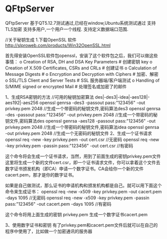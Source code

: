 # QFtpServer


QFtpServer 
基于QT5.12.7测试通过,已经在window,Ubuntu系统测试通过
支持TLS加密
支持多用户,一个用户一个线程.
支持定义数据端口范围.


//关于秘钥生成
1.下载OpenSSL 软件 http://slproweb.com/products/Win32OpenSSL.html

首先得安装OpenSSL软件包openssl，安装了这个软件包之后，我们可以做这些事情： 
  o  Creation of RSA, DH and DSA Key Parameters # 创建密钥 key 
  o  Creation of X.509 Certificates, CSRs and CRLs # 创建证书 
  o  Calculation of Message Digests                # 
  o  Encryption and Decryption with Ciphers # 加密、解密 
  o  SSL/TLS Client and Server Tests        # SSL 服务器端/客户端测试 
  o  Handling of S/MIME signed or encrypted Mail  # 处理签名或加密了的邮件 

1、生成RSA密钥的方法 
//可用的秘钥加密算法 des|-des3|-idea|-aes128|-aes192|-aes256
openssl genrsa -des3 -passout pass:"123456" -out privkey.pem 2048 //生成一个带密码的秘钥文件,密码算法des3
openssl genrsa -des -passout pass:"123456" -out privkey.pem 2048 //生成一个带密码的秘钥文件,密码算法des
openssl genrsa -aes128 -passout pass:"123456" -out privkey.pem 2048 //生成一个带密码的秘钥文件,密码算法idea
openssl genrsa -out privkey.pem 2048  		//生成一个无密码的秘钥文件
2、生成一个证书请求 
openssl req -new -key privkey.pem -out cert.csr  //无密码
openssl req -new -key privkey.pem -passin pass:"123456" -out cert.csr //有密码

这个命令将会生成一个证书请求，当然，用到了前面生成的密钥privkey.pem文件 
这里将生成一个新的文件cert.csr，即一个证书请求文件，你可以拿着这个文件去数字证书颁发机构（即CA）申请一个数字证书。CA会给你一个新的文件cacert.pem，那才是你的数字证书。 

如果是自己做测试，那么证书的申请机构和颁发机构都是自己。就可以用下面这个命令来生成证书： 
openssl req -new -x509 -key privkey.pem -out cacert.pem -days 1095 //无密码
openssl req -new -x509 -key privkey.pem -passin pass:"123456" -out cacert.pem -days 1095 //有密码

这个命令将用上面生成的密钥 privkey.pem 生成一个数字证书cacert.pem 

3、使用数字证书和密钥 
有了privkey.pem和cacert.pem文件后就可以在自己的程序中使用了，比如做一个加密通讯的服务器



